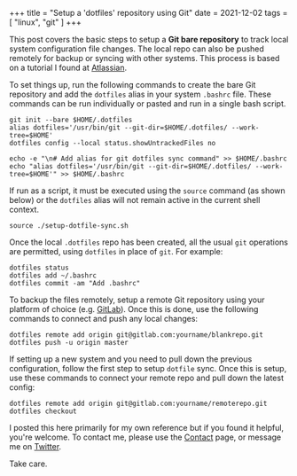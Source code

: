 +++
title = "Setup a 'dotfiles' repository using Git"
date = 2021-12-02
tags = [ "linux", "git" ]
+++

This post covers the basic steps to setup a __Git bare repository__ to track local system configuration file changes. The local repo can also be pushed remotely for backup or syncing with other systems. This process is based on a tutorial I found at [Atlassian](https://www.atlassian.com/git/tutorials/dotfiles).  

To set things up, run the following commands to create the bare Git repository and add the `dotfiles` alias in your system `.bashrc` file. These commands can be run individually or pasted and run in a single bash script.  

```
git init --bare $HOME/.dotfiles
alias dotfiles='/usr/bin/git --git-dir=$HOME/.dotfiles/ --work-tree=$HOME'
dotfiles config --local status.showUntrackedFiles no

echo -e "\n# Add alias for git dotfiles sync command" >> $HOME/.bashrc
echo "alias dotfiles='/usr/bin/git --git-dir=$HOME/.dotfiles/ --work-tree=$HOME'" >> $HOME/.bashrc
```

If run as a script, it must be executed using the `source` command (as shown below) or the `dotfiles` alias will not remain active in the current shell context.

```
source ./setup-dotfile-sync.sh
```

Once the local `.dotfiles` repo has been created, all the usual `git` operations are permitted, using `dotfiles` in place of `git`. For example:  

```
dotfiles status  
dotfiles add ~/.bashrc
dotfiles commit -am "Add .bashrc" 
```

To backup the files remotely, setup a remote Git repository using your platform of choice (e.g. [GitLab](https://gitlab.com)). Once this is done, use the following commands to connect and push any local changes:  

```
dotfiles remote add origin git@gitlab.com:yourname/blankrepo.git 
dotfiles push -u origin master
```

If setting up a new system and you need to pull down the previous configuration, follow the first step to setup `dotfile` sync. Once this is setup, use these commands to connect your remote repo and pull down the latest config:  

```
dotfiles remote add origin git@gitlab.com:yourname/remoterepo.git 
dotfiles checkout
```

I posted this here primarily for my own reference but if you found it helpful, you're welcome. To contact me, please use the [Contact](/contact) page, or message me on [Twitter](https://twitter.com/TheDeskofBrad).  

Take care.  
